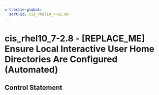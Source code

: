 ```yaml
---
x-trestle-global:
  sort-id: cis_rhel10_7-02.08
---
```


# cis_rhel10_7-2.8 - \[REPLACE_ME\] Ensure Local Interactive User Home Directories Are Configured (Automated)

## Control Statement

